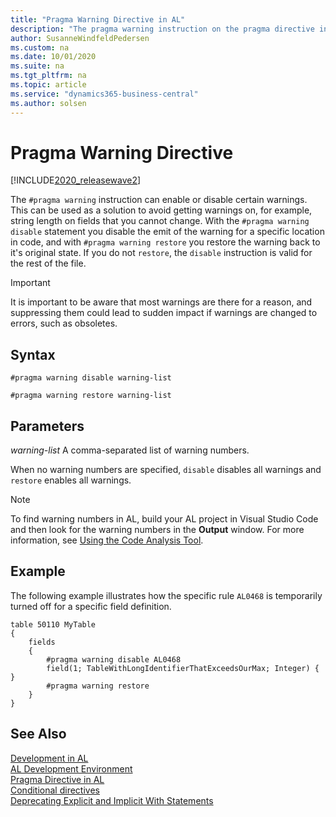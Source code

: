 ```yaml
---
title: "Pragma Warning Directive in AL"
description: "The pragma warning instruction on the pragma directive in AL"
author: SusanneWindfeldPedersen
ms.custom: na
ms.date: 10/01/2020
ms.suite: na
ms.tgt_pltfrm: na
ms.topic: article
ms.service: "dynamics365-business-central"
ms.author: solsen
---
```


# Pragma Warning Directive

[!INCLUDE[2020_releasewave2](../../includes/2020_releasewave2.md)]

The `#pragma warning` instruction can enable or disable certain warnings. This can be used as a solution to avoid getting warnings on, for example, string length on fields that you cannot change. With the `#pragma warning disable` statement you disable the emit of the warning for a specific location in code, and with `#pragma warning restore` you restore the warning back to it's original state. If you do not `restore`, the `disable` instruction is valid for the rest of the file.

> [!IMPORTANT]  
> It is important to be aware that most warnings are there for a reason, and suppressing them could lead to sudden impact if warnings are changed to errors, such as obsoletes. 

## Syntax

```AL
#pragma warning disable warning-list  
```

```AL
#pragma warning restore warning-list  
```

## Parameters

*warning-list* 
A comma-separated list of warning numbers.

When no warning numbers are specified, `disable` disables all warnings and `restore` enables all warnings.

> [!NOTE]  
> To find warning numbers in AL, build your AL project in Visual Studio Code and then look for the warning numbers in the **Output** window. For more information, see [Using the Code Analysis Tool](../devenv-using-code-analysis-tool.md).

## Example

The following example illustrates how the specific rule `AL0468` is temporarily turned off for a specific field definition.

```AL
table 50110 MyTable
{
    fields
    {
        #pragma warning disable AL0468
        field(1; TableWithLongIdentifierThatExceedsOurMax; Integer) { }
        #pragma warning restore
    }
}
```

## See Also

[Development in AL](../devenv-dev-overview.md)  
[AL Development Environment](../devenv-reference-overview.md)  
[Pragma Directive in AL](devenv-directive-pragma.md)  
[Conditional directives](devenv-directives-in-al.md#conditional-directives)  
[Deprecating Explicit and Implicit With Statements](../devenv-deprecating-with-statements-overview.md)
